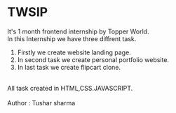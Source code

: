 # TWSIP
It's 1 month frontend internship by Topper World.
<br>
In this Internship we have three diffrent task.
<br>
1. Firstly we create website landing page.
2. In second task we create personal portfolio website.
3. In last task we create flipcart clone.
<br>
All task created in HTML,CSS.JAVASCRIPT.
<br>
<br>
Author : Tushar sharma

